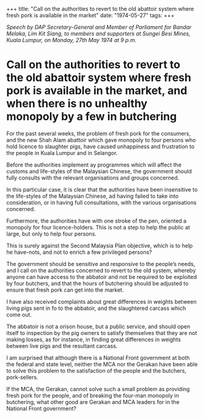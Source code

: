 +++ 
title: "Call on the authorities to revert to the old abattoir system where fresh pork is available in the market"
date: "1974-05-27"
tags:
+++

_Speech by DAP Secretary-General and Member of Parliament for Bandar Melaka, Lim Kit Siang, to members and supporters at Sungei Besi Mines, Kuala Lumpur, on Monday, 27th May 1974 at 9 p.m._

# Call on the authorities to revert to the old abattoir system where fresh pork is available in the market, and when there is no unhealthy monopoly by a few in butchering

For the past several weeks, the problem of fresh pork for the consumers, and the new Shah Alam abattoir which gave monopoly to four persons who hold licence to slaughter pigs, have caused unhappiness and frustration to the people in Kuala Lumpur and in Selangor.

Before the authorities implement ay programmes which will affect the customs and life-styles of the Malaysian Chinese, the government should fully consults with the relevant organisations and groups concerned.</u>

In this particular case, it is clear that the authorities have been insensitive to the life-styles of the Malaysian Chinese, ad having failed to take into consideration, or in having full consultations, with the various organisations concerned.

Furthermore, the authorities have with one stroke of the pen, oriented a monopoly for four licence-holders. This is not a step to help the public at large, but only to help four persons.

This is surely against the Second Malaysia Plan objective, which is to help he have-nots, and not to enrich a few privileged persons?

The government should be sensitive and responsive to the people’s needs, and I call on the authorities concerned to revert to the old system, whereby anyone can have access to the abbatoir and not be required to be exploited by four butchers, and that the hours of butchering should be adjusted to ensure that fresh pork can get into the market.

I have also received complaints about great differences in weights between living pigs sent in fo to the abbatoir, and the slaughtered carcass which come out.

The abbatoir is not a orison house, but a public service, and should open itself to inspection by the pig owners to satisfy themselves that they are not making losses, as for instance, in finding great differences in weights between live pigs and the resultant carcass.

I am surprised that although there is a National Front government at both the federal and state level, neither the MCA nor the Gerakan have been able to solve this problem to the satisfaction of the people and the butchers, pork-sellers.

If the MCA, the Gerakan, cannot solve such a small problem as providing fresh pork for the people, and of breaking the four-man monopoly in butchering, what other good are Gerakan and MCA leaders for in the National Front government?
 

